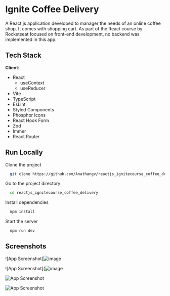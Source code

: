 
# Ignite Coffee Delivery

A React js application developed to manager the needs of an online coffee shop.
It comes with shopping cart.
As part of the React course by Rocketseat focused on front-end development, no backend was implemented in this app.




## Tech Stack

**Client:** 
 - React
    - useContext
    - useReducer
 - Vite
 - TypeScript
 - EsLint
 - Styled Components
 - Phosphor Icons
 - React Hook Form
 - Zod
 - Immer
 - React Router



## Run Locally

Clone the project

```bash
  git clone https://github.com/Anathangv/reactjs_ignitecourse_coffee_delivery.git
```

Go to the project directory

```bash
  cd reactjs_ignitecourse_coffee_delivery
```

Install dependencies

```bash
  npm install
```

Start the server

```bash
  npm run dev
```


## Screenshots

![App Screenshot]![image](https://user-images.githubusercontent.com/14235259/211229921-9df74ec4-cc5c-4ba3-b8be-bb81fb16cb36.png)


![App Screenshot](![image](![image](https://user-images.githubusercontent.com/14235259/211229385-5f8b0e32-2d4d-472b-bbbd-d3969a7ac6d2.png))

![App Screenshot](![image](https://user-images.githubusercontent.com/14235259/211229396-6d0681dd-51a6-40c5-96b0-f8be0d727367.png))

![App Screenshot](![image](https://user-images.githubusercontent.com/14235259/211229427-9aee2c0d-7f98-46b0-813f-81628939f440.png))

